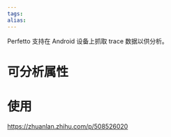 ```yaml
---
tags: 
alias:
---
```

Perfetto 支持在 Android 设备上抓取 trace 数据以供分析。
# 可分析属性

# 使用
https://zhuanlan.zhihu.com/p/508526020


